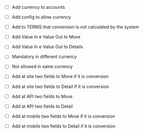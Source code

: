 - [ ] Add currency to accounts
- [ ] Add config to allow currency
- [ ] Add to TERMS that conversion is not calculated by the system

- [ ] Add Value In e Value Out to Move
- [ ] Add Value In e Value Out to Details
- [ ] Mandatory in different currency
- [ ] Not allowed in same currency

- [ ] Add at site two fields to Move if it is conversion
- [ ] Add at site two fields to Detail if it is conversion
- [ ] Add at API two fields to Move
- [ ] Add at API two fields to Detail
- [ ] Add at mobile two fields to Move if it is conversion
- [ ] Add at mobile two fields to Detail if it is conversion
